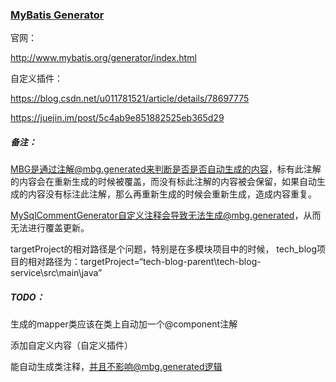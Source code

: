 ### [MyBatis Generator](http://www.mybatis.org/generator/index.html)

官网：

<http://www.mybatis.org/generator/index.html>

自定义插件：

<https://blog.csdn.net/u011781521/article/details/78697775>

<https://juejin.im/post/5c4ab9e851882525eb365d29>

##### 备注：

MBG是通过注解@mbg.generated来判断是否是否自动生成的内容，标有此注解的内容会在重新生成的时候被覆盖，而没有标此注解的内容被会保留，如果自动生成的内容没有标注此注解，那么再重新生成的时候会重新生成，造成内容重复。

MySqlCommentGenerator自定义注释会导致无法生成@mbg.generated，从而无法进行覆盖更新。

targetProject的相对路径是个问题，特别是在多模块项目中的时候，
tech_blog项目的相对路径为：targetProject=“tech-blog-parent\tech-blog-service\src\main\java”



##### TODO：

生成的mapper类应该在类上自动加一个@component注解

添加自定义内容（自定义插件）

能自动生成类注释，并且不影响@mbg.generated逻辑

